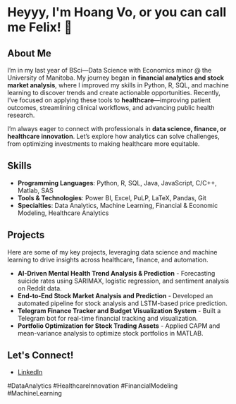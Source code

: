 # Heyyy, I'm Hoang Vo, or you can call me Felix! 👋

## About Me
I’m in my last year of BSci—Data Science with Economics minor @ the University of Manitoba. My journey began in **financial analytics and stock market analysis**, where I improved my skills in Python, R, SQL, and machine learning to discover trends and create actionable opportunities. Recently, I’ve focused on applying these tools to **healthcare**—improving patient outcomes, streamlining clinical workflows, and advancing public health research.

I’m always eager to connect with professionals in **data science, finance, or healthcare innovation**. Let’s explore how analytics can solve challenges, from optimizing investments to making healthcare more equitable.

## Skills
- **Programming Languages**: Python, R, SQL, Java, JavaScript, C/C++, Matlab, SAS
- **Tools & Technologies**: Power BI, Excel, PuLP, LaTeX, Pandas, Git
- **Specialties**: Data Analytics, Machine Learning, Financial & Economic Modeling, Healthcare Analytics

## Projects
Here are some of my key projects, leveraging data science and machine learning to drive insights across healthcare, finance, and automation.
- **AI-Driven Mental Health Trend Analysis & Prediction** - Forecasting suicide rates using SARIMAX, logistic regression, and sentiment analysis on Reddit data.
- **End-to-End Stock Market Analysis and Prediction** - Developed an automated pipeline for stock analysis and LSTM-based price prediction.
- **Telegram Finance Tracker and Budget Visualization System** - Built a Telegram bot for real-time financial tracking and visualization.
- **Portfolio Optimization for Stock Trading Assets** - Applied CAPM and mean-variance analysis to optimize stock portfolios in MATLAB.

## Let's Connect!
- [LinkedIn](https://www.linkedin.com/in/felixvo7/)

#DataAnalytics #HealthcareInnovation #FinancialModeling #MachineLearning

